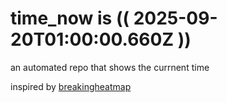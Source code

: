 # time_now is (( 2025-09-20T01:00:00.660Z ))

an automated repo that shows the currnent time

inspired by [breakingheatmap](https://github.com/breakingheatmap/breakingheatmap)